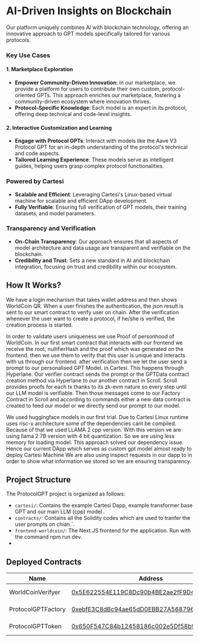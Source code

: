 # AI-Driven Insights on Blockchain

Our platform uniquely combines AI with blockchain technology, offering an innovative approach to GPT models specifically tailored for various protocols.

### Key Use Cases

#### 1. **Marketplace Exploration**
- **Empower Community-Driven Innovation**: In our marketplace, we  provide a platform for users to contribute their own custom, protocol-oriented GPTs. This approach enriches our marketplace, fostering a community-driven ecosystem where innovation thrives.
- **Protocol-Specific Knowledge**: Each model is an expert in its protocol, offering deep technical and code-level insights.

#### 2. **Interactive Customization and Learning**
- **Engage with Protocol GPTs**: Interact with models like the Aave V3 Protocol GPT for an in-depth understanding of the protocol's technical and code aspects.
- **Tailored Learning Experience**: These models serve as intelligent guides, helping users grasp complex protocol functionalities.

### Powered by Cartesi

- **Scalable and Efficient**: Leveraging Cartesi's Linux-based virtual machine for scalable and efficient DApp development.
- **Fully Verifiable**: Ensuring full verification of GPT models, their training datasets, and model parameters.

### Transparency and Verification

- **On-Chain Transparency**: Our approach ensures that all aspects of model architecture and data usage are transparent and verifiable on the blockchain.
- **Credibility and Trust**: Sets a new standard in AI and blockchain integration, focusing on trust and credibility within our ecosystem.

## How It Works?

We have a login mechanism that takes wallet address and then shows WorldCoin QR. When a user finishes the authentication, the json result is sent to our smart contract to verify user on chain. After the verification whenever the user want to create a protocol, if he/she is verified, the creation process is started. 

In order to validate users uniqueness we use Proof of personhood of WorldCoin. In our first smart contract that interacts with our frontend we receive the root, nullifierHash and the proof which was generated on the frontend. then we use them to verify that this user is unique and interacts with us through our frontend. after verification then we let the user send a prompt to our personalised GPT Model. in Cartesi. This happens through Hyperlane. Our verifier contract sends the prompt or the GPTData contract creation method via Hyperlane to our another contract in Scroll. Scroll provides proofs for each tx thanks to its zk-evm nature so every step until our LLM model is verifiable. Then those messages come to our Factory Contract in Scroll and according to commands either a new data contract is created to feed our model or we directly send our prompt to our model.

We used huggingface models in our first trial. Due to Cartesi Linux runtime uses risc-v architecture some of the dependencies cant be compiled. Because of that we used LLAMA 2 cpp version. With this version ve are using llama 2 7B version with 4 bit quantization. So we are using less memory for loading model. This approach solved our dependency issue. Hence our current DApp which serves as custom gpt model almost ready to deploy Cartesi Machine We are also using inspect requests in our dapp to in order to show what information we stored so we are ensuring transparency.

## Project Structure

The ProtocolGPT project is organized as follows:

- `cartesi/`: Contains the example Cartesi Dapp, example transformer base GPT and our main LLM (cpp) model .
- `contracts/`: Contains all the Solidity codes which are used to tranfer the user prompts on chian.`.
- `frontend-worldcoin/`: The Next.JS frontend for the application. Run with the command npm run dev.
- 
## Deployed Contracts

| Name          | Address                                    | Chain    |
|---------------|--------------------------------------------|----------|
| WorldCoinVerifyer | [0x5E622554E119C8Dc90b4BE2ae2fF9D4fA034645C](https://mumbai.polygonscan.com/address/0x5E622554E119C8Dc90b4BE2ae2fF9D4fA034645C) | Polygon Mumbai |
| ProtocolGPTFactory | [0xebfE3C8dBc94ae65dD0EBB27A5687967b94Cf093](https://sepolia-blockscout.scroll.io/address/0xebfE3C8dBc94ae65dD0EBB27A5687967b94Cf093/internal-transactions#address-tabs) | Scroll Sepholia  |
| ProtocolGPTToken | [0x650F547C84b12458186c002e5Df58b9cDB1F23C0](https://scan.chiliz.com/address/0x650F547C84b12458186c002e5Df58b9cDB1F23C0) | Chiliz Mainnet  |


